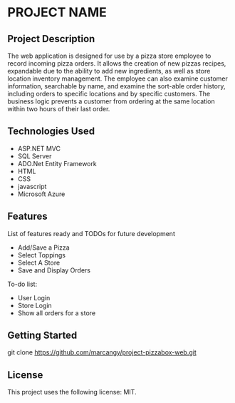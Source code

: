 # PROJECT NAME

## Project Description

The web application is designed for use by a pizza store employee to record incoming pizza orders. It allows the creation of new pizzas recipes, expandable due to the ability to add new ingredients, as well as store location inventory management. The employee can also examine customer information, searchable by name, and examine the sort-able order history, including orders to specific locations and by specific customers. The business logic prevents a customer from ordering at the same location within two hours of their last order.


## Technologies Used

* ASP.NET MVC 
* SQL Server
* ADO.Net Entity Framework
* HTML
* CSS
* javascript
* Microsoft Azure


## Features

List of features ready and TODOs for future development
* Add/Save a Pizza
* Select Toppings
* Select A Store
* Save and Display Orders

To-do list:
* User Login
* Store Login
* Show all orders for a store

## Getting Started
   

git clone https://github.com/marcangy/project-pizzabox-web.git


## License

This project uses the following license: MIT.

